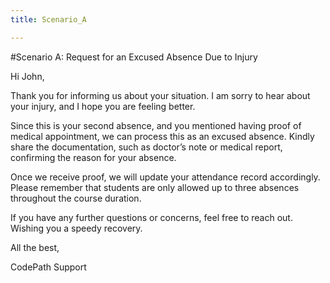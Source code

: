 ```yaml
---
title: Scenario_A

---
```


#Scenario A: Request for an Excused Absence Due to Injury


Hi John,

Thank you for informing us about your situation. I am sorry to hear about your injury, and I hope you are feeling better.

Since this is your second absence, and you mentioned having proof of medical appointment, we can process this as an excused absence. Kindly share the documentation, such as doctor’s note or medical report, confirming the reason for your absence.

Once we receive proof, we will update your attendance record accordingly. Please remember that students are only allowed up to three absences throughout the course duration.

If you have any further questions or concerns, feel free to reach out.
Wishing you a speedy recovery.

All the best,

CodePath Support
